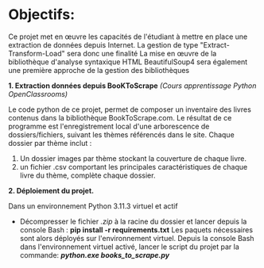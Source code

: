 # Objectifs:

  Ce projet met en œuvre les capacités de l'étudiant à mettre en place une extraction de données depuis Internet. La gestion de type "Extract-Transform-Load" sera donc une finalité
  La mise en œuvre de la bibliothèque d'analyse syntaxique HTML BeautifulSoup4 sera également une première approche de la gestion des bibliothèques

__1. Extraction données depuis BooKToScrape__
  *(Cours apprentissage Python OpenClassrooms)*

Le code python de ce projet, permet de composer un inventaire des livres contenus dans la bibliothèque BookToScrape.com.
Le résultat de ce programme est l'enregistrement local d'une arborescence de dossiers/fichiers, suivant les thèmes référencés dans le site.
Chaque dossier par thème inclut :

1. Un dossier images par thème stockant la couverture de chaque livre.
2. un fichier .csv comportant les principales caractéristiques de chaque livre du thème, complète chaque dossier.

__2. Déploiement du projet.__

Dans un environnement Python 3.11.3 virtuel et actif 

- Décompresser le fichier *.zip* à la racine du dossier et lancer depuis la console Bash :
**pip install -r requirements.txt**
Les paquets nécessaires sont alors déployés sur l'environnement virtuel.
    Depuis la console Bash dans l'environnement virtuel activé, lancer le script du projet par la commande:
    **_python.exe books_to_scrape.py_**
